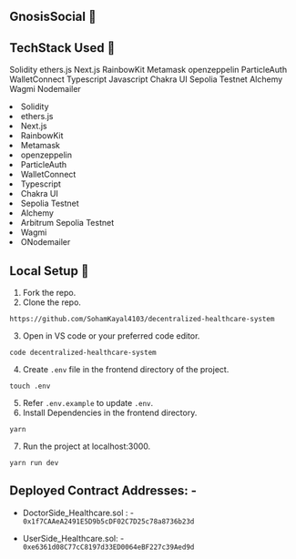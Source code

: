 ## GnosisSocial 🚀

## TechStack Used 🎯
Solidity
ethers.js
Next.js
RainbowKit
Metamask
openzeppelin
ParticleAuth
WalletConnect
Typescript
Javascript
Chakra UI
Sepolia Testnet
Alchemy
Wagmi
Nodemailer

<li>Solidity</li>
<li>ethers.js</li>
<li>Next.js</li>
<li>RainbowKit</li>
<li>Metamask</li>
<li>openzeppelin</li>
<li>ParticleAuth</li>
<li>WalletConnect</li>
<li>Typescript</li>
<li>Chakra UI</li>
<li>Sepolia Testnet</li>
<li>Alchemy</li>
<li>Arbitrum Sepolia Testnet</li>
<li>Wagmi</li>
<li>ONodemailer</li>

## Local Setup 🚧

1. Fork the repo.
2. Clone the repo.
   
```
https://github.com/SohamKayal4103/decentralized-healthcare-system
```
3. Open in VS code or your preferred code editor.
```
code decentralized-healthcare-system
```
4. Create `.env` file in the frontend directory of the project.
```
touch .env
```
5. Refer `.env.example` to update `.env`.
6. Install Dependencies in the frontend directory.
```
yarn
```
7. Run the project at localhost:3000.
```
yarn run dev
```

## Deployed Contract Addresses: -

- DoctorSide_Healthcare.sol : - ```0x1f7CAAeA2491E5D9b5cDF02C7D25c78a8736b23d```

- UserSide_Healthcare.sol: - ```0xe6361d08C77cC8197d33ED0064eBF227c39Aed9d```



